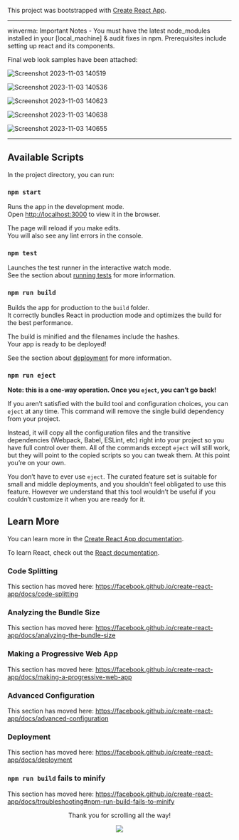 This project was bootstrapped with [Create React App](https://github.com/facebook/create-react-app).
****************************************************************************************************
winverma: Important Notes - You must have the latest node_modules installed in your [local_machine] & audit fixes in npm.
                            Prerequisites include setting up react and its components.
 
Final web look samples have been attached:
                                                                                                                                                                                                                     
![Screenshot 2023-11-03 140519](https://github.com/winverma/net-movie-db/assets/82725829/53b35800-bbb6-46dd-a409-271361baf22a)

![Screenshot 2023-11-03 140536](https://github.com/winverma/net-movie-db/assets/82725829/f7dd8387-e3b3-4bec-9b1e-87b2eaa60490)

![Screenshot 2023-11-03 140623](https://github.com/winverma/net-movie-db/assets/82725829/0a2e1f94-7642-447e-b895-9837ff3bcdbe)

![Screenshot 2023-11-03 140638](https://github.com/winverma/net-movie-db/assets/82725829/b1486ff7-95fc-4df4-9b51-e753f81d7b55)

![Screenshot 2023-11-03 140655](https://github.com/winverma/net-movie-db/assets/82725829/2954cde7-23aa-4e1d-b20b-a3d15bd1731f)
                                                                                                                                                                                                                     
****************************************************************************************************
## Available Scripts

In the project directory, you can run:

### `npm start`

Runs the app in the development mode.<br />
Open [http://localhost:3000](http://localhost:3000) to view it in the browser.

The page will reload if you make edits.<br />
You will also see any lint errors in the console.

### `npm test`

Launches the test runner in the interactive watch mode.<br />
See the section about [running tests](https://facebook.github.io/create-react-app/docs/running-tests) for more information.

### `npm run build`

Builds the app for production to the `build` folder.<br />
It correctly bundles React in production mode and optimizes the build for the best performance.

The build is minified and the filenames include the hashes.<br />
Your app is ready to be deployed!

See the section about [deployment](https://facebook.github.io/create-react-app/docs/deployment) for more information.

### `npm run eject`

**Note: this is a one-way operation. Once you `eject`, you can’t go back!**

If you aren’t satisfied with the build tool and configuration choices, you can `eject` at any time. This command will remove the single build dependency from your project.

Instead, it will copy all the configuration files and the transitive dependencies (Webpack, Babel, ESLint, etc) right into your project so you have full control over them. All of the commands except `eject` will still work, but they will point to the copied scripts so you can tweak them. At this point you’re on your own.

You don’t have to ever use `eject`. The curated feature set is suitable for small and middle deployments, and you shouldn’t feel obligated to use this feature. However we understand that this tool wouldn’t be useful if you couldn’t customize it when you are ready for it.

## Learn More

You can learn more in the [Create React App documentation](https://facebook.github.io/create-react-app/docs/getting-started).

To learn React, check out the [React documentation](https://reactjs.org/).

### Code Splitting

This section has moved here: https://facebook.github.io/create-react-app/docs/code-splitting

### Analyzing the Bundle Size

This section has moved here: https://facebook.github.io/create-react-app/docs/analyzing-the-bundle-size

### Making a Progressive Web App

This section has moved here: https://facebook.github.io/create-react-app/docs/making-a-progressive-web-app

### Advanced Configuration

This section has moved here: https://facebook.github.io/create-react-app/docs/advanced-configuration

### Deployment

This section has moved here: https://facebook.github.io/create-react-app/docs/deployment

### `npm run build` fails to minify

This section has moved here: https://facebook.github.io/create-react-app/docs/troubleshooting#npm-run-build-fails-to-minify


<p align="center">Thank you for scrolling all the way!</p>
<p align="center"><a href="#top"><img src="https://img.shields.io/badge/-Back%20to%20Top-yellow?style=for-the-badge" /></a></p>
